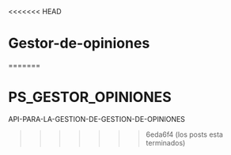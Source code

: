 <<<<<<< HEAD
# Gestor-de-opiniones
=======
# PS_GESTOR_OPINIONES
API-PARA-LA-GESTION-DE-GESTION-DE-OPINIONES
>>>>>>> 6eda6f4 (los posts esta terminados)
